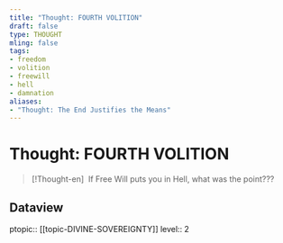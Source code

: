 ```yaml
---
title: "Thought: FOURTH VOLITION"
draft: false
type: THOUGHT
mling: false
tags:
- freedom
- volition
- freewill
- hell
- damnation
aliases:
- "Thought: The End Justifies the Means"
---
```

# Thought: FOURTH VOLITION
> [!Thought-en]
>  If Free Will puts you in Hell, what was the point???

## Dataview
ptopic:: [[topic-DIVINE-SOVEREIGNTY]]
level:: 2
